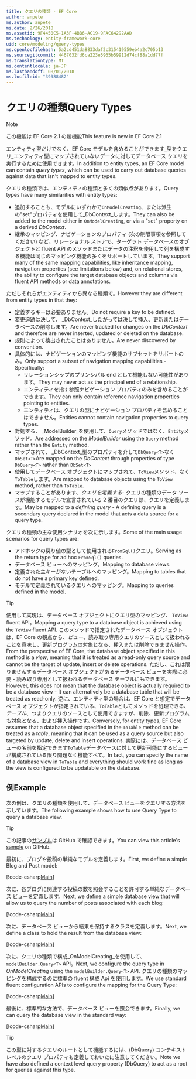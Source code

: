 ```yaml
---
title: クエリの種類 - EF Core
author: anpete
ms.author: anpete
ms.date: 2/26/2018
ms.assetid: 9F4450C5-1A3F-4BB6-AC19-9FAC64292AAD
ms.technology: entity-framework-core
uid: core/modeling/query-types
ms.openlocfilehash: 5a2cd451da8833daf2c315419559eb4a2c705b13
ms.sourcegitcommit: 4467032fd6ca223e5965b59912d74cf88a1dd77f
ms.translationtype: MT
ms.contentlocale: ja-JP
ms.lasthandoff: 08/01/2018
ms.locfileid: "39388482"
---
```

# <a name="query-types"></a><span data-ttu-id="deb22-102">クエリの種類</span><span class="sxs-lookup"><span data-stu-id="deb22-102">Query Types</span></span>
> [!NOTE]
> <span data-ttu-id="deb22-103">この機能は EF Core 2.1 の新機能</span><span class="sxs-lookup"><span data-stu-id="deb22-103">This feature is new in EF Core 2.1</span></span>

<span data-ttu-id="deb22-104">エンティティ型だけでなく、EF Core モデルを含めることができます_型をクエリ_エンティティ型にマップされていないデータに対してデータベース クエリを実行するために使用できます。</span><span class="sxs-lookup"><span data-stu-id="deb22-104">In addition to entity types, an EF Core model can contain _query types_, which can be used to carry out database queries against data that isn't mapped to entity types.</span></span>

<span data-ttu-id="deb22-105">クエリの種類では、エンティティの種類と多くの類似点があります。</span><span class="sxs-lookup"><span data-stu-id="deb22-105">Query types have many similarities with entity types:</span></span>

- <span data-ttu-id="deb22-106">追加することも、モデルにいずれかで`OnModelCreating`、または派生の"set"プロパティを使用して_DbContext_します。</span><span class="sxs-lookup"><span data-stu-id="deb22-106">They can also be added to the model either in `OnModelCreating`, or via a "set" property on a derived _DbContext_.</span></span>
- <span data-ttu-id="deb22-107">継承のマッピング、ナビゲーションのプロパティ (次の制限事項を参照してください) など、リレーショナル ストアで、ターゲット データベースのオブジェクトと fluent API のメソッドまたはデータの注釈を使用して列を構成する機能は同じのマッピング機能の多くをサポートしています。</span><span class="sxs-lookup"><span data-stu-id="deb22-107">They support many of the same mapping capabilities, like inheritance mapping, navigation properties (see limitations below) and, on relational stores, the ability to configure the target database objects and columns via fluent API methods or data annotations.</span></span>

<span data-ttu-id="deb22-108">ただしそれらがエンティティから異なる種類で。</span><span class="sxs-lookup"><span data-stu-id="deb22-108">However they are different from entity types in that they:</span></span>

- <span data-ttu-id="deb22-109">定義するキーは必要ありません。</span><span class="sxs-lookup"><span data-stu-id="deb22-109">Do not require a key to be defined.</span></span>
- <span data-ttu-id="deb22-110">変更追跡は決して、 _DbContext_したがっては決して挿入、更新またはデータベースの削除します。</span><span class="sxs-lookup"><span data-stu-id="deb22-110">Are never tracked for changes on the _DbContext_ and therefore are never inserted, updated or deleted on the database.</span></span>
- <span data-ttu-id="deb22-111">規則によって検出されたことはありません。</span><span class="sxs-lookup"><span data-stu-id="deb22-111">Are never discovered by convention.</span></span>
- <span data-ttu-id="deb22-112">具体的には、ナビゲーションのマッピング機能のサブセットをサポートのみ。</span><span class="sxs-lookup"><span data-stu-id="deb22-112">Only support a subset of navigation mapping capabilities - Specifically:</span></span>
  - <span data-ttu-id="deb22-113">リレーションシップのプリンシパル end として機能しない可能性があります。</span><span class="sxs-lookup"><span data-stu-id="deb22-113">They may never act as the principal end of a relationship.</span></span>
  - <span data-ttu-id="deb22-114">エンティティを指す参照ナビゲーション プロパティのみを含めることができます。</span><span class="sxs-lookup"><span data-stu-id="deb22-114">They can only contain reference navigation properties pointing to entities.</span></span>
  - <span data-ttu-id="deb22-115">エンティティは、クエリの型にナビゲーション プロパティを含めることはできません。</span><span class="sxs-lookup"><span data-stu-id="deb22-115">Entities cannot contain navigation properties to query types.</span></span>
- <span data-ttu-id="deb22-116">対処する、 _ModelBuilder_を使用して、`Query`メソッドではなく、`Entity`メソッド。</span><span class="sxs-lookup"><span data-stu-id="deb22-116">Are addressed on the _ModelBuilder_ using the `Query` method rather than the `Entity` method.</span></span>
- <span data-ttu-id="deb22-117">マップされて、 _DbContext_型のプロパティを介して`DbQuery<T>`なく `DbSet<T>`</span><span class="sxs-lookup"><span data-stu-id="deb22-117">Are mapped on the _DbContext_ through properties of type `DbQuery<T>` rather than `DbSet<T>`</span></span>
- <span data-ttu-id="deb22-118">使用してデータベース オブジェクトにマップされて、`ToView`メソッド、なく`ToTable`します。</span><span class="sxs-lookup"><span data-stu-id="deb22-118">Are mapped to database objects using the `ToView` method, rather than `ToTable`.</span></span>
- <span data-ttu-id="deb22-119">マップすることがあります、_クエリを定義する_- クエリの種類のデータ ソースが機能するモデルで宣言されている 2 番目のクエリは、クエリを定義します。</span><span class="sxs-lookup"><span data-stu-id="deb22-119">May be mapped to a _defining query_ - A defining query is a secondary query declared in the model that acts a data source for a query type.</span></span>

<span data-ttu-id="deb22-120">クエリの種類の主な使用シナリオを次に示します。</span><span class="sxs-lookup"><span data-stu-id="deb22-120">Some of the main usage scenarios for query types are:</span></span>

- <span data-ttu-id="deb22-121">アドホックの戻り値の型として使用される`FromSql()`クエリ。</span><span class="sxs-lookup"><span data-stu-id="deb22-121">Serving as the return type for ad hoc `FromSql()` queries.</span></span>
- <span data-ttu-id="deb22-122">データベース ビューへのマッピング。</span><span class="sxs-lookup"><span data-stu-id="deb22-122">Mapping to database views.</span></span>
- <span data-ttu-id="deb22-123">定義された主キーがないテーブルへのマッピング。</span><span class="sxs-lookup"><span data-stu-id="deb22-123">Mapping to tables that do not have a primary key defined.</span></span>
- <span data-ttu-id="deb22-124">モデルで定義されているクエリへのマッピング。</span><span class="sxs-lookup"><span data-stu-id="deb22-124">Mapping to queries defined in the model.</span></span>

> [!TIP]
> <span data-ttu-id="deb22-125">使用して実現は、データベース オブジェクトにクエリ型のマッピング、 `ToView` fluent API。</span><span class="sxs-lookup"><span data-stu-id="deb22-125">Mapping a query type to a database object is achieved using the `ToView` fluent API.</span></span> <span data-ttu-id="deb22-126">このメソッドで指定されたデータベース オブジェクトは、EF Core の観点から、_ビュー_、読み取り専用クエリのソースとして扱われることを意味し、更新プログラムの対象となる、挿入または削除できません操作。</span><span class="sxs-lookup"><span data-stu-id="deb22-126">From the perspective of EF Core, the database object specified in this method is a _view_, meaning that it is treated as a read-only query source and cannot be the target of update, insert or delete operations.</span></span> <span data-ttu-id="deb22-127">ただし、これは限りませんするデータベース オブジェクトがあるデータベース ビューを実際に必要 - 読み取り専用として扱われるデータベース テーブルにもできます。</span><span class="sxs-lookup"><span data-stu-id="deb22-127">However, this does not mean that the database object is actually required to be a database view - It can alternatively be a database table that will be treated as read-only.</span></span> <span data-ttu-id="deb22-128">逆に、エンティティ型の場合は、EF Core と想定でデータベース オブジェクトが指定されている、`ToTable`としてメソッドを処理できる、_テーブル_、つまりクエリのソースとして使用できますが、削除、更新プログラムも対象となる、および挿入操作です。</span><span class="sxs-lookup"><span data-stu-id="deb22-128">Conversely, for entity types, EF Core assumes that a database object specified in the `ToTable` method can be treated as a _table_, meaning that it can be used as a query source but also targeted by update, delete and insert operations.</span></span> <span data-ttu-id="deb22-129">実際には、データベース ビューの名前を指定できます`ToTable`データベースに対して更新可能にするビューが構成されている限り問題なく機能すべて。</span><span class="sxs-lookup"><span data-stu-id="deb22-129">In fact, you can specify the name of a database view in `ToTable` and everything should work fine as long as the view is configured to be updatable on the database.</span></span>

## <a name="example"></a><span data-ttu-id="deb22-130">例</span><span class="sxs-lookup"><span data-stu-id="deb22-130">Example</span></span>

<span data-ttu-id="deb22-131">次の例は、クエリの種類を使用して、データベース ビューをクエリする方法を示しています。</span><span class="sxs-lookup"><span data-stu-id="deb22-131">The following example shows how to use Query Type to query a database view.</span></span>

> [!TIP]
> <span data-ttu-id="deb22-132">この記事の[サンプル](https://github.com/aspnet/EntityFrameworkCore/tree/master/samples/QueryTypes)は GitHub で確認できます。</span><span class="sxs-lookup"><span data-stu-id="deb22-132">You can view this article's [sample](https://github.com/aspnet/EntityFrameworkCore/tree/master/samples/QueryTypes) on GitHub.</span></span>

<span data-ttu-id="deb22-133">最初に、ブログや投稿の単純なモデルを定義します。</span><span class="sxs-lookup"><span data-stu-id="deb22-133">First, we define a simple Blog and Post model:</span></span>

[!code-csharp[Main](../../../efcore-repo/samples/QueryTypes/Program.cs#Entities)]

<span data-ttu-id="deb22-134">次に、各ブログに関連する投稿の数を照会することを許可する単純なデータベース ビューを定義します。</span><span class="sxs-lookup"><span data-stu-id="deb22-134">Next, we define a simple database view that will allow us to query the number of posts associated with each blog:</span></span>

[!code-csharp[Main](../../../efcore-repo/samples/QueryTypes/Program.cs#View)]

<span data-ttu-id="deb22-135">次に、データベース ビューから結果を保持するクラスを定義します。</span><span class="sxs-lookup"><span data-stu-id="deb22-135">Next, we define a class to hold the result from the database view:</span></span>

[!code-csharp[Main](../../../efcore-repo/samples/QueryTypes/Program.cs#QueryType)]

<span data-ttu-id="deb22-136">次に、クエリの種類で構成_OnModelCreating_を使用して、 `modelBuilder.Query<T>` API。</span><span class="sxs-lookup"><span data-stu-id="deb22-136">Next, we configure the query type in _OnModelCreating_ using the `modelBuilder.Query<T>` API.</span></span>
<span data-ttu-id="deb22-137">クエリの種類のマッピングを構成するのに標準の fluent 構成 Api を使用します。</span><span class="sxs-lookup"><span data-stu-id="deb22-137">We use standard fluent configuration APIs to configure the mapping for the Query Type:</span></span>

[!code-csharp[Main](../../../efcore-repo/samples/QueryTypes/Program.cs#Configuration)]

<span data-ttu-id="deb22-138">最後に、標準的な方法で、データベース ビューを照会できます。</span><span class="sxs-lookup"><span data-stu-id="deb22-138">Finally, we can query the database view in the standard way:</span></span>

[!code-csharp[Main](../../../efcore-repo/samples/QueryTypes/Program.cs#Query)]

> [!TIP]
> <span data-ttu-id="deb22-139">この型に対するクエリのルートとして機能するには、(DbQuery) コンテキスト レベルのクエリ プロパティも定義しておいたに注意してください。</span><span class="sxs-lookup"><span data-stu-id="deb22-139">Note we have also defined a context level query property (DbQuery) to act as a root for queries against this type.</span></span>
